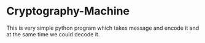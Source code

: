 # Cryptography-Machine
This is very simple python program which takes message and encode it and at the same time we could decode it. 
